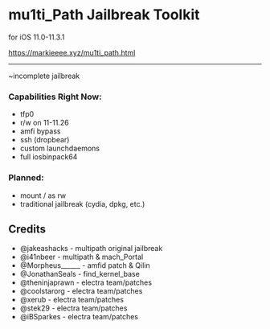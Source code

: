 # mu1ti_Path Jailbreak Toolkit
for iOS 11.0-11.3.1

https://markieeee.xyz/mu1ti_path.html

---

~incomplete jailbreak

### Capabilities Right Now:
- tfp0
- r/w on 11-11.26
- amfi bypass
- ssh (dropbear)
- custom launchdaemons
- full iosbinpack64

### Planned:
- mount / as rw
- traditional jailbreak (cydia, dpkg, etc.)

## Credits
- @jakeashacks - multipath original jailbreak
- @i41nbeer - multipath & mach_Portal
- @Morpheus______ - amfid patch & Qilin
- @JonathanSeals - find_kernel_base
- @theninjaprawn - electra team/patches
- @coolstarorg - electra team/patches
- @xerub - electra team/patches
- @stek29 - electra team/patches
- @iBSparkes - electra team/patches
